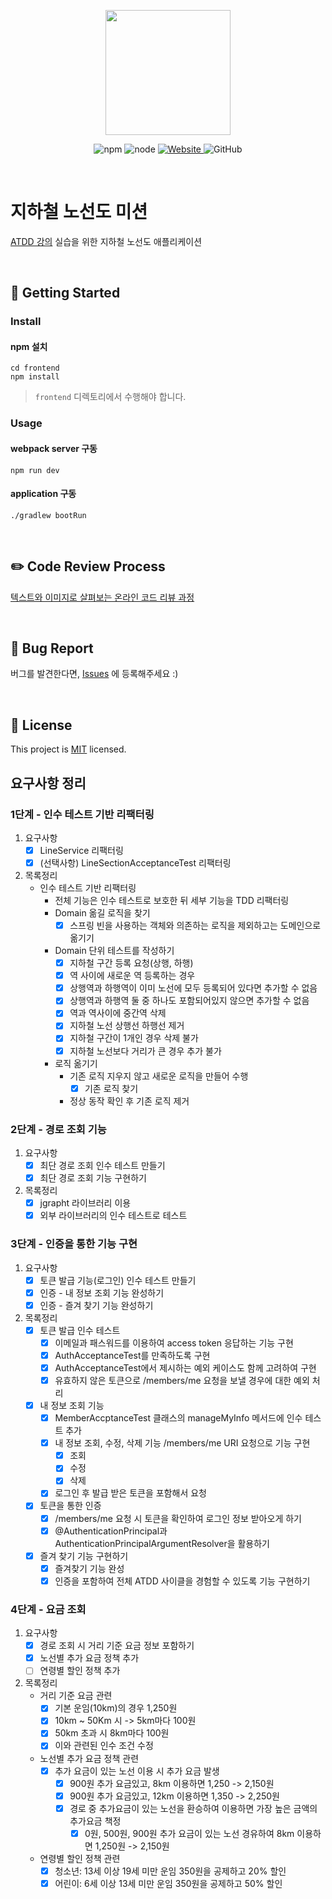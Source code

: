 <p align="center">
    <img width="200px;" src="https://raw.githubusercontent.com/woowacourse/atdd-subway-admin-frontend/master/images/main_logo.png"/>
</p>
<p align="center">
  <img alt="npm" src="https://img.shields.io/badge/npm-6.14.15-blue">
  <img alt="node" src="https://img.shields.io/badge/node-14.18.2-blue">
  <a href="https://edu.nextstep.camp/c/R89PYi5H" alt="nextstep atdd">
    <img alt="Website" src="https://img.shields.io/website?url=https%3A%2F%2Fedu.nextstep.camp%2Fc%2FR89PYi5H">
  </a>
  <img alt="GitHub" src="https://img.shields.io/github/license/next-step/atdd-subway-admin">
</p>

<br>

# 지하철 노선도 미션

[ATDD 강의](https://edu.nextstep.camp/c/R89PYi5H) 실습을 위한 지하철 노선도 애플리케이션

<br> 

## 🚀 Getting Started

### Install

#### npm 설치

```
cd frontend
npm install
```

> `frontend` 디렉토리에서 수행해야 합니다.

### Usage

#### webpack server 구동

```
npm run dev
```

#### application 구동

```
./gradlew bootRun
```

<br>

## ✏️ Code Review Process

[텍스트와 이미지로 살펴보는 온라인 코드 리뷰 과정](https://github.com/next-step/nextstep-docs/tree/master/codereview)

<br>

## 🐞 Bug Report

버그를 발견한다면, [Issues](https://github.com/next-step/atdd-subway-service/issues) 에 등록해주세요 :)

<br>

## 📝 License

This project is [MIT](https://github.com/next-step/atdd-subway-service/blob/master/LICENSE.md) licensed.

## 요구사항 정리

### 1단계 - 인수 테스트 기반 리팩터링

1. 요구사항
    - [x] LineService 리팩터링
    - [x] (선택사항) LineSectionAcceptanceTest 리팩터링
2. 목록정리
    - 인수 테스트 기반 리팩터링
        - 전체 기능은 인수 테스트로 보호한 뒤 세부 기능을 TDD 리팩터링
        - Domain 옮길 로직을 찾기
            -[x] 스프링 빈을 사용하는 객체와 의존하는 로직을 제외하고는 도메인으로 옮기기
        - Domain 단위 테스트를 작성하기
            - [x] 지하철 구간 등록 요청(상행, 하행)
            - [x] 역 사이에 새로운 역 등록하는 경우
            - [x] 상행역과 하행역이 이미 노선에 모두 등록되어 있다면 추가할 수 없음
            - [x] 상행역과 하행역 둘 중 하나도 포함되어있지 않으면 추가할 수 없음
            - [x] 역과 역사이에 중간역 삭제
            - [x] 지하철 노선 상행선 하행선 제거
            - [x] 지하철 구간이 1개인 경우 삭제 불가
            - [x] 지하철 노선보다 거리가 큰 경우 추가 불가
        - 로직 옮기기
            - 기존 로직 지우지 않고 새로운 로직을 만들어 수행
                - [x] 기존 로직 찾기
            - 정상 동작 확인 후 기존 로직 제거

### 2단계 - 경로 조회 기능

1. 요구사항
    - [x] 최단 경로 조회 인수 테스트 만들기
    - [x] 최단 경로 조회 기능 구현하기
2. 목록정리
    - [x] jgrapht 라이브러리 이용
    - [x] 외부 라이브러리의 인수 테스트로 테스트

### 3단계 - 인증을 통한 기능 구현

1. 요구사항
    - [x] 토큰 발급 기능(로그인) 인수 테스트 만들기
    - [x] 인증 - 내 정보 조회 기능 완성하기
    - [x] 인증 - 즐겨 찾기 기능 완성하기
2. 목록정리
    - [x] 토큰 발급 인수 테스트
        - [x] 이메일과 패스워드를 이용하여 access token 응답하는 기능 구현
        - [x] AuthAcceptanceTest를 만족하도록 구현
        - [x] AuthAcceptanceTest에서 제시하는 예외 케이스도 함께 고려하여 구현
        - [x] 유효하지 않은 토큰으로 /members/me 요청을 보낼 경우에 대한 예외 처리
    - [x] 내 정보 조회 기능
        - [x] MemberAccptanceTest 클래스의 manageMyInfo 메서드에 인수 테스트 추가
        - [x] 내 정보 조회, 수정, 삭제 기능 /members/me URI 요청으로 기능 구현
            - [x] 조회
            - [x] 수정
            - [x] 삭제
        - [x] 로그인 후 발급 받은 토큰을 포함해서 요청
    - [x] 토큰을 통한 인증
        - [x] /members/me 요청 시 토큰을 확인하여 로그인 정보 받아오게 하기
        - [x] @AuthenticationPrincipal과 AuthenticationPrincipalArgumentResolver을 활용하기
    - [x] 즐겨 찾기 기능 구현하기
        - [x] 즐겨찾기 기능 완성
        - [x] 인증을 포함하여 전체 ATDD 사이클을 경험할 수 있도록 기능 구현하기

### 4단계 - 요금 조회

1. 요구사항
    - [x] 경로 조회 시 거리 기준 요금 정보 포함하기
    - [x] 노선별 추가 요금 정책 추가
    - [ ] 연령별 할인 정책 추가
2. 목록정리
    - 거리 기준 요금 관련
        - [x] 기본 운임(10km)의 경우 1,250원
        - [x] 10km ~ 50Km 시 -> 5km마다 100원
        - [x] 50km 초과 시 8km마다 100원
        - [x] 이와 관련된 인수 조건 수정
    - 노선별 추가 요금 정책 관련
        - [x] 추가 요금이 있는 노선 이용 시 추가 요금 발생
            - [x] 900원 추가 요금있고, 8km 이용하면 1,250 -> 2,150원
            - [x] 900원 추가 요금있고, 12km 이용하면 1,350 -> 2,250원
            - [x] 경로 중 추가요금이 있는 노선을 환승하여 이용하면 가장 높은 금액의 추가요금 책정
                - [x] 0원, 500원, 900원 추가 요금이 있는 노선 경유하여 8km 이용하면 1,250원 -> 2,150원
    - 연령별 할인 정책 관련
        - [x] 청소년: 13세 이상 19세 미만 운임 350원을 공제하고 20% 할인
        - [x] 어린이: 6세 이상 13세 미만 운임 350원을 공제하고 50% 할인
